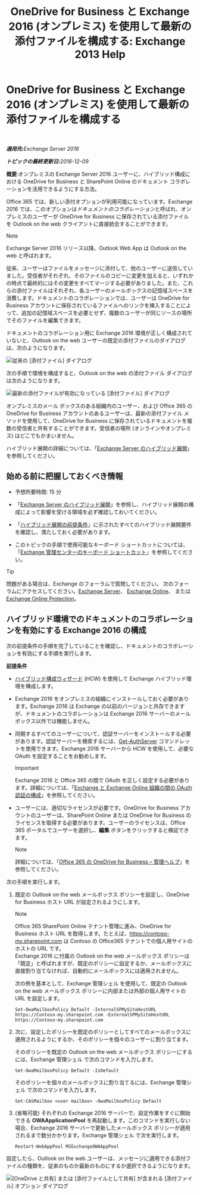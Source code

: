 ﻿---
title: 'OneDrive for Business と Exchange 2016 (オンプレミス) を使用して最新の添付ファイルを構成する: Exchange 2013 Help'
TOCTitle: OneDrive for Business と Exchange 2016 (オンプレミス) を使用して最新の添付ファイルを構成する
ms:assetid: 799518aa-7cfe-4708-92ee-98057ff168f5
ms:mtpsurl: https://technet.microsoft.com/ja-jp/library/Mt589761(v=EXCHG.150)
ms:contentKeyID: 70318052
ms.date: 01/11/2018
mtps_version: v=EXCHG.150
ms.translationtype: HT
---

# OneDrive for Business と Exchange 2016 (オンプレミス) を使用して最新の添付ファイルを構成する

 

_<strong>適用先:</strong>Exchange Server 2016_

_<strong>トピックの最終更新日:</strong>2016-12-09_

**概要**:オンプレミスの Exchange Server 2016 ユーザーに、ハイブリッド構成における OneDrive for Business と SharePoint Online のドキュメント コラボレーションを活用できるようにする方法。

Office 365 では、新しい添付オプションが利用可能になっています。Exchange 2016 では、このオプションは*ドキュメントのコラボレーション*と呼ばれ、オンプレミスのユーザーが OneDrive for Business に保存されている添付ファイルを Outlook on the web クライアントに直接統合することができます。


> [!NOTE]
> Exchange Server 2016 リリース以降、Outlook Web App は Outlook on the web と呼ばれます。



従来、ユーザーはファイルをメッセージに添付して、他のユーザーに送信していました。受信者がそれぞれ、そのファイルのコピーに変更を加えると、いずれかの時点で最終的にはその変更をすべてマージする必要がありました。また、これらの添付ファイルはそれぞれ、各ユーザーのメールボックスの記憶域スペースを消費します。ドキュメントのコラボレーションでは、ユーザーは OneDrive for Business アカウントに保存されているファイルへのリンクを挿入することによって、追加の記憶域スペースを必要とせず、複数のユーザーが同じソースの場所でそのファイルを編集できます。

ドキュメントのコラボレーション用に Exchange 2016 環境が正しく構成されていないと、Outlook on the web ユーザーの既定の添付ファイルのダイアログは、次のようになります。

![従来の \[添付ファイル\] ダイアログ](images/Mt589761.f8c74d70-42f9-48c6-b263-ce6cef8591a8(EXCHG.150).png "従来の [添付ファイル] ダイアログ")

次の手順で環境を構成すると、Outlook on the web の添付ファイル ダイアログは次のようになります。

![最新の添付ファイルが有効になっている \[添付ファイル\] ダイアログ](images/Mt589761.89eeae65-ce3a-4c47-b57e-db734a1de95b(EXCHG.150).png "最新の添付ファイルが有効になっている [添付ファイル] ダイアログ")

オンプレミスのメール ボックスのある組織内のユーザー、および Office 365 の OneDrive for Business アカウントのあるユーザーは、最新の添付ファイル メソッドを使用して、OneDrive for Business に保存されているドキュメントを複数の受信者と共有することができます。受信者の場所 (オンラインやオンプレミス) はどこでもかまいません。

ハイブリッド展開の詳細については、「[Exchange Server のハイブリッド展開](exchange-server-hybrid-deployments-exchange-2013-help.md)」を参照してください。

## 始める前に把握しておくべき情報

  - 予想所要時間: 15 分

  - 「[Exchange Server のハイブリッド展開](exchange-server-hybrid-deployments-exchange-2013-help.md)」を参照し、ハイブリッド展開の構成によって影響を受ける領域を必ず確認しておいてください。

  - 「[ハイブリッド展開の前提条件](hybrid-deployment-prerequisites-exchange-2013-help.md)」に示されたすべてのハイブリッド展開要件を確認し、満たしておく必要があります。

  - このトピックの手順で使用可能なキーボード ショートカットについては、「[Exchange 管理センターのキーボード ショートカット](https://technet.microsoft.com/ja-jp/library/jj150484\(v=exchg.150\))」を参照してください。


> [!TIP]
> 問題がある場合は、Exchange のフォーラムで質問してください。 次のフォーラムにアクセスしてください。<A href="https://go.microsoft.com/fwlink/p/?linkid=60612">Exchange Server</A>、 <A href="https://go.microsoft.com/fwlink/p/?linkid=267542">Exchange Online</A>、 または <A href="https://go.microsoft.com/fwlink/p/?linkid=285351">Exchange Online Protection</A>。



## ハイブリッド環境でのドキュメントのコラボレーションを有効にする Exchange 2016 の構成

次の前提条件の手順を完了していることを確認し、ドキュメントのコラボレーションを有効にする手順を実行します。

**前提条件**

  - [ハイブリッド構成ウィザード](hybrid-configuration-wizard-exchange-2013-help.md) (HCW) を使用して Exchange ハイブリッド環境を構成します。

  - Exchange 2016 をオンプレミスの組織にインストールしておく必要があります。Exchange 2016 は Exchange の以前のバージョンと共存できますが、ドキュメントのコラボレーションは Exchange 2016 サーバーのメールボックス以外では機能しません。

  - 同期するすべてのユーザーについて、認証サーバーをインストールする必要があります。認証サーバーを検索するには、[Get-AuthServer](https://technet.microsoft.com/ja-jp/library/jj218613\(v=exchg.150\)) コマンドレットを使用できます。Exchange 2016 サーバーから HCW を使用して、必要な OAuth を設定することをお勧めします。
    

    > [!IMPORTANT]
    > Exchange 2016 と Office 365 の間で OAuth を正しく設定する必要があります。詳細については、「<A href="https://technet.microsoft.com/ja-jp/library/dn594521(v=exchg.150)">Exchange と Exchange Online 組織の間の OAuth 認証の構成</A>」を参照してください。



  - ユーザーには、適切なライセンスが必要です。OneDrive for Business アカウントのユーザーは、SharePoint Online または OneDrive for Business のライセンスを取得する必要があります。ユーザーのライセンスは、Office 365 ポータルでユーザーを選択し、<strong>編集</strong> ボタンをクリックすると検証できます。
    

    > [!NOTE]
    > 詳細については、「<A href="https://support.office.com/ja-jp/article/office-365-%e3%81%ae-onedrive-for-business-%e2%80%93-%e7%ae%a1%e7%90%86%e3%83%98%e3%83%ab%e3%83%97-3e21f8f0-e0a1-43be-aa3e-8c0236bf11bb?omkt=ja-jp%26ui=ja-jp%26rs=ja-jp%26ad=jp">Office 365 の OneDrive for Business – 管理ヘルプ</A>」を参照してください。



次の手順を実行します。

1.  既定の Outlook on the web メールボックス ポリシーを設定し、OneDrive for Business ホスト URL が設定されるようにします。
    

    > [!NOTE]
    > Office 365 SharePoint Online テナント管理に進み、OneDrive for Business ホスト URL を取得します。たとえば、https://contoso-my.sharepoint.com は Contoso の Office365 テナントでの個人用サイトのホストの URL です。<BR>Exchange 2016 に付属の Outlook on the web メールボックス ポリシーは「既定」と呼ばれますが、既定のポリシーに設定するか、メールボックスに直接割り当てなければ、自動的にメールボックスには適用されません。

    
    次の例を基本として、Exchange 管理シェル を使用して、既定の Outlook on the web メールボックス ポリシーに内部または外部の個人用サイトの URL を設定します。
    
        Set-OwaMailboxPolicy Default -InternalSPMySiteHostURL https://Contoso-my.sharepoint.com -ExternalSPMySiteHostURL https://Contoso-my.sharepoint.com

2.  次に、設定したポリシーを既定のポリシーとしてすべてのメールボックスに適用されるようにするか、そのポリシーを個々のユーザーに割り当てます。
    
    そのポリシーを既定の Outlook on the web メールボックス ポリシーにするには、Exchange 管理シェル で次のコマンドを入力します。
    
        Set-OwaMailboxPolicy Default -IsDefault 
    
    そのポリシーを個々のメールボックスに割り当てるには、Exchange 管理シェル で次のコマンドを入力します。
    
        Set-CASMailbox <user mailbox> -OwaMailboxPolicy Default

3.  (省略可能) それぞれの Exchange 2016 サーバーで、設定作業をすぐに開始できる **OWAApplicationPool** を再起動します。このコマンドを実行しない場合、Exchange 2016 サーバーで更新したメールボックス ポリシーが適用されるまで数分かかります。Exchange 管理シェル で次を実行します。
    
        Restart-WebAppPool MSExchangeOWAAppPool

設定したら、Outlook on the web ユーザーは、メッセージに適用できる添付ファイルの種類を、従来のものか最新のものにするか選択できるようになります。

![\[OneDrive と共有\] または \[添付ファイルとして共有\] が含まれる \[添付ファイル\] オプション ダイアログ](images/Mt589761.7d2f27c2-3638-479a-a577-029ac61e7d95(EXCHG.150).png "[OneDrive と共有] または [添付ファイルとして共有] が含まれる [添付ファイル] オプション ダイアログ")

